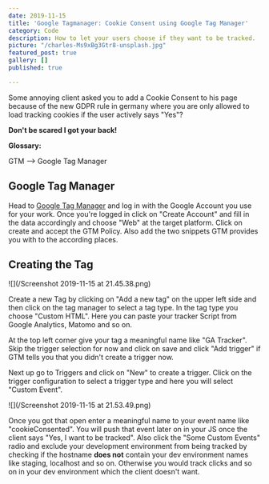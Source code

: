 ```yaml
---
date: 2019-11-15
title: 'Google Tagmanager: Cookie Consent using Google Tag Manager'
category: Code
description: How to let your users choose if they want to be tracked.
picture: "/charles-Ms9xBg3Gtr8-unsplash.jpg"
featured_post: true
gallery: []
published: true

---
```

Some annoying client asked you to add a Cookie Consent to his page because of the new GDPR rule in germany where you are only allowed to load tracking cookies if the user actively says "Yes"?

**Don't be scared I got your back!**

**Glossary:**

GTM --> Google Tag Manager

## Google Tag Manager

Head to [Google Tag Manager](https://tagmanager.google.com) and log in with the Google Account you use for your work. Once you're logged in click on "Create Account" and fill in the data accordingly and choose "Web" at the target platform. Click on create and accept the GTM Policy. Also add the two snippets GTM provides you with to the according places.

## Creating the Tag

![](/Screenshot 2019-11-15 at 21.45.38.png)

Create a new Tag by clicking on "Add a new tag" on the upper left side and then click on the tag manager to select a tag type. In the tag type you choose "Custom HTML". Here you can paste your tracker Script from Google Analytics, Matomo and so on.

At the top left corner give your tag a meaningful name like "GA Tracker". Skip the trigger selection for now and click on save and click "Add trigger" if GTM tells you that you didn't create a trigger now.

Next up go to Triggers and click on "New" to create a trigger. Click on the trigger configuration to select a trigger type and here you will select "Custom Event". 

![](/Screenshot 2019-11-15 at 21.53.49.png)

Once you got that open enter a meaningful name to your event name like "cookieConsented". You will push that event later on in your JS once the client says "Yes, I want to be tracked". Also click the "Some Custom Events" radio and exclude your development environment from being tracked by checking if the hostname **does not** contain your dev environment names like staging, localhost and so on. Otherwise you would track clicks and so on in your dev environment which the client doesn't want.
